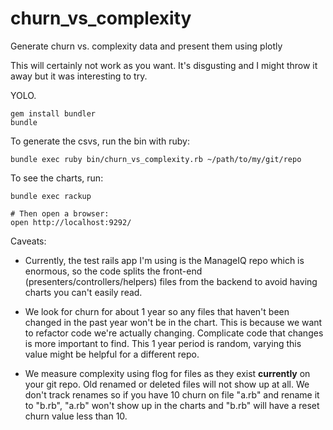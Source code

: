# churn_vs_complexity
Generate churn vs. complexity data and present them using plotly

This will certainly not work as you want.  It's disgusting and I might throw it
away but it was interesting to try.

YOLO.

```
gem install bundler
bundle
```

To generate the csvs, run the bin with ruby:

```
bundle exec ruby bin/churn_vs_complexity.rb ~/path/to/my/git/repo
```

To see the charts, run:

```
bundle exec rackup

# Then open a browser:
open http://localhost:9292/
```

Caveats:

* Currently, the test rails app I'm using is the ManageIQ repo which is enormous,
so the code splits the front-end (presenters/controllers/helpers) files from the
backend to avoid having charts you can't easily read.

* We look for churn for about 1 year so any files that haven't been changed in the
past year won't be in the chart.  This is because we want to refactor code we're
actually changing.  Complicate code that changes is more important to find. This
1 year period is random, varying this value might be helpful for a different repo.

* We measure complexity using flog for files as they exist **currently** on your git
repo.  Old renamed or deleted files will not show up at all.  We don't track
renames so if you have 10 churn on file "a.rb" and rename it to "b.rb", "a.rb"
won't show up in the charts and "b.rb" will have a reset churn value less than 10.
